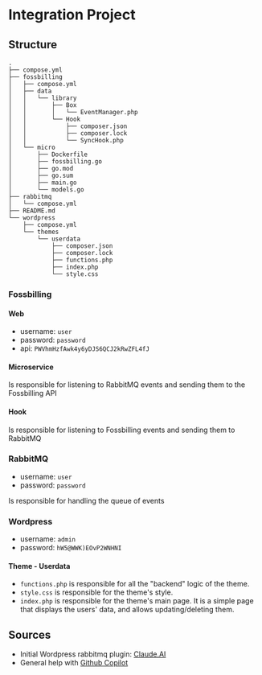 # Integration Project

## Structure

```tree
.
├── compose.yml
├── fossbilling
│   ├── compose.yml
│   ├── data
│   │   └── library
│   │       ├── Box
│   │       │   └── EventManager.php
│   │       └── Hook
│   │           ├── composer.json
│   │           ├── composer.lock
│   │           └── SyncHook.php
│   └── micro
│       ├── Dockerfile
│       ├── fossbilling.go
│       ├── go.mod
│       ├── go.sum
│       ├── main.go
│       └── models.go
├── rabbitmq
│   └── compose.yml
├── README.md
└── wordpress
    ├── compose.yml
    └── themes
        └── userdata
            ├── composer.json
            ├── composer.lock
            ├── functions.php
            ├── index.php
            └── style.css
```

### Fossbilling

#### Web

* username: `user`
* password: `password`
* api: `PWVhmHzfAwk4y6yDJS6QCJ2kRwZFL4fJ`

#### Microservice

Is responsible for listening to RabbitMQ events and sending them to the Fossbilling API

#### Hook

Is responsible for listening to Fossbilling events and sending them to RabbitMQ

### RabbitMQ

* username: `user`
* password: `password`

Is responsible for handling the queue of events

### Wordpress

* username: `admin`
* password: `hW5@WWK)EOvP2WNHNI`

#### Theme - Userdata

- `functions.php` is responsible for all the "backend" logic of the theme.
- `style.css` is responsible for the theme's style.
- `index.php` is responsible for the theme's main page. It is a simple page that displays the users' data, and allows updating/deleting them.

## Sources

- Initial Wordpress rabbitmq plugin: [Claude.AI](https://claude.ai)
- General help with [Github Copilot](https://copilot.github.com)
